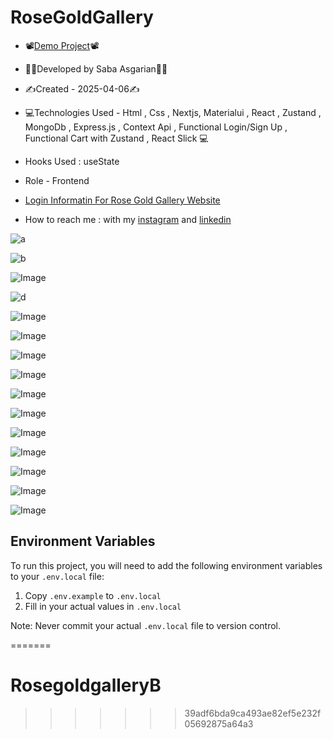 
# RoseGoldGallery 
 




- 📽[Demo Project](https://rose-gold-xi.vercel.app/)📽
- 👩‍💻Developed by Saba Asgarian👩‍💻

- ✍Created - 2025-04-06✍

- 💻Technologies Used - Html , Css , Nextjs, Materialui , React , Zustand , MongoDb , Express.js , Context Api , Functional Login/Sign Up , Functional Cart with Zustand , React Slick 💻

- Hooks Used : useState 

- Role - Frontend
- [Login Informatin For Rose Gold Gallery Website ](https://github.com/user-attachments/files/19922018/Login.txt)


- How to reach me : with my [instagram](https://www.instagram.com/saba_asgarian_web?igsh=M2Z2dTU3cHFmeW1o&utm_source=qr) and [linkedin](https://www.linkedin.com/in/saba-asgarian-69161088?utm_source=share&utm_campaign=share_via&utm_content=profile&utm_medium=ios_app) 

![a](https://github.com/user-attachments/assets/865fd3ed-5281-47c1-b755-72131628db95)

![b](https://github.com/user-attachments/assets/411f32aa-ade2-456d-bf26-153d79621b9a)

![Image](https://github.com/user-attachments/assets/2b481813-0f66-4096-be76-7e6961e4c751)


![d](https://github.com/user-attachments/assets/11c13f25-8106-4203-9369-0d2bec63b137)


![Image](https://github.com/user-attachments/assets/565bced0-2e80-46b4-af2a-645e9f415b64)

![Image](https://github.com/user-attachments/assets/2cc78f23-dc1f-488a-991e-108d28fcfe4c)

![Image](https://github.com/user-attachments/assets/23e0a876-75df-4e3f-9387-2e89ec98db0c)

![Image](https://github.com/user-attachments/assets/bd29d04e-7d6a-43ec-8408-a84363ed1c6f)

![Image](https://github.com/user-attachments/assets/9ec0524a-573c-4072-8213-f61392a19610)

![Image](https://github.com/user-attachments/assets/2353b820-5317-4c98-9ad9-63527f3a1ea1)

![Image](https://github.com/user-attachments/assets/0e3b2356-7b83-4337-bb65-c6dda928c4ba)

![Image](https://github.com/user-attachments/assets/f95b17a2-9e69-460c-a706-a0df8fdccfa0)

![Image](https://github.com/user-attachments/assets/99b71a60-87ab-472d-b17f-0d1be7d3b776)

![Image](https://github.com/user-attachments/assets/2c030d15-2e9e-4b30-9e66-5f1bf9ae4bfb)

![Image](https://github.com/user-attachments/assets/6bf3ec91-a356-4850-a9da-e10d9c798773)


## Environment Variables

To run this project, you will need to add the following environment variables to your `.env.local` file:

1. Copy `.env.example` to `.env.local`
2. Fill in your actual values in `.env.local`

Note: Never commit your actual `.env.local` file to version control. 





=======
# RosegoldgalleryB
>>>>>>> 39adf6bda9ca493ae82ef5e232f05692875a64a3
